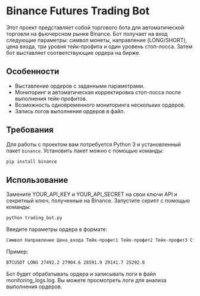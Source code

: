 # Binance Futures Trading Bot

Этот проект представляет собой торгового бота для автоматической торговли на фьючерсном рынке Binance. Бот получает на вход следующие параметры: символ монеты, направление (LONG/SHORT), цена входа, три уровня тейк-профита и один уровень стоп-лосса. Затем бот выставляет соответствующие ордера на бирже.

## Особенности

- Выставление ордеров с заданными параметрами.
- Мониторинг и автоматическая корректировка стоп-лосса после выполнения тейк-профитов.
- Возможность одновременного мониторинга нескольких ордеров.
- Запись логов выполнения ордеров в файл.

## Требования

Для работы с проектом вам потребуется Python 3 и установленный пакет `binance`. Установить пакет можно с помощью команды:

```bash
pip install binance
```

## Использование

Замените YOUR_API_KEY и YOUR_API_SECRET на свои ключи API и секретный ключ, полученные на Binance.
Запустите скрипт с помощью команды:

```bash
python trading_bot.py
```

Введите параметры ордера в формате:
```bash
Символ Направление Цена_входа Тейк-профит1 Тейк-профит2 Тейк-профит3 Стоп-лосс
```
Пример:
```bash
BTCUSDT LONG 27492.2 27904.6 28591.9 29141.7 25292.8
```

Бот будет обрабатывать ордера и записывать логи в файл monitoring_logs.log. Вы можете просмотреть логи для анализа выполнения ордеров.
